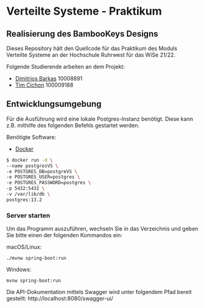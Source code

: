 # Verteilte Systeme - Praktikum 

## Realisierung des BambooKeys Designs

Dieses Repository hält den Quellcode für das Praktikum des Moduls
Verteilte Systeme an der Hochschule Ruhrwest für das WiSe 21/22.

Folgende Studierende arbeiten an dem Projekt:

* [Dimitrios Barkas](https://github.com/dimibarkas) 10008891
* [Tim Cichon](https://github.com/dmticich) 100009188

## Entwicklungsumgebung

Für die Ausführung wird eine lokale Postgres-Instanz benötigt.
Diese kann z.B. mithilfe des folgenden Befehls gestartet werden.

Benötigte Software:

* [Docker](https://www.docker.com)

```bash
$ docker run -d \
--name postgresVS \
-e POSTGRES_DB=postgreVS \
-e POSTGRES_USER=postgres \
-e POSTGRES_PASSWORD=postgres \
-p 5432:5432 \
-v /var/lib/db \
postgres:13.2
```

### Server starten

Um das Programm auszuführen, wechseln Sie in das Verzeichnis und geben Sie bitte einen der folgenden Kommandos ein:

macOS/Linux:
```
./mvnw spring-boot:run
```

Windows:
```
mvnw spring-boot:run
```


Die API-Dokumentation mittels Swagger wird unter folgendem Pfad bereit gestellt:
http://localhost:8080/swagger-ui/

